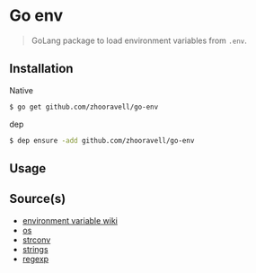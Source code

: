 Go env
======
> GoLang package to load environment variables from `.env`.
## Installation
Native
```bash
$ go get github.com/zhooravell/go-env
```
dep
```bash
$ dep ensure -add github.com/zhooravell/go-env
```
## Usage

## Source(s)

* [environment variable wiki](https://en.wikipedia.org/wiki/Environment_variable)
* [os](https://golang.org/pkg/os/)
* [strconv](https://golang.org/pkg/strconv/)
* [strings](https://golang.org/pkg/strings/)
* [regexp](https://golang.org/pkg/regexp/)